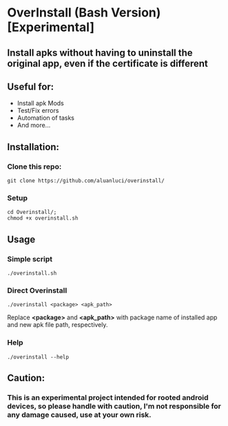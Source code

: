 # OverInstall (Bash Version) [Experimental]

## Install apks without having to uninstall the original app, even if the certificate is different

## Useful for:

* Install apk Mods
* Test/Fix errors
* Automation of tasks
* And more...

## Installation:
### Clone this repo:
    
    git clone https://github.com/aluanluci/overinstall/

### Setup

    cd Overinstall/;
    chmod +x overinstall.sh

## Usage

### Simple script
    ./overinstall.sh
### Direct Overinstall
    ./overinstall <package> <apk_path>
Replace <strong>\<package></strong> and <strong>\<apk_path></strong> with package name of installed app and new apk file path, respectively.

### Help
    ./overinstall --help


## Caution:

### This is an experimental project intended for rooted android devices, so please handle with caution, I'm not responsible for any damage caused, use at your own risk.